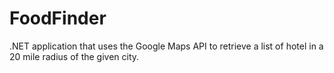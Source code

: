 # FoodFinder
.NET application that uses the Google Maps API to retrieve a list of hotel in a 20 mile radius of the given city.
